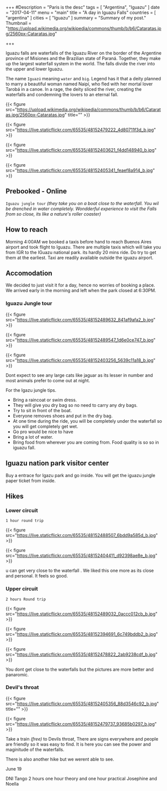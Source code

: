 +++
#Description = "Paris is the desc"
tags = [ "Argentina", "Iguazu" ]
date = "2017-04-11"
menu = "main"
title = "A day in Iguazu Falls"
countries = [ "argentina" ]
cities = [ "Iguazu" ]
summary = "Summary of my post."
Thumbnail = "https://upload.wikimedia.org/wikipedia/commons/thumb/b/b6/Cataratas.jpg/2560px-Cataratas.jpg"

+++

Iguazu falls are waterfalls of the Iguazu River on the border of the Argentine province of Misiones and the Brazilian state of Paraná. Together, they make up the largest waterfall system in the world. The falls divide the river into the upper and lower Iguazu.

The name `Iguazú` meaning `water` and `big`. Legend has it that a deity planned to marry a beautiful woman named Naipí, who fled with her mortal lover Tarobá in a canoe. In a rage, the deity sliced the river, creating the waterfalls and condemning the lovers to an eternal fall.


{{< figure src="https://upload.wikimedia.org/wikipedia/commons/thumb/b/b6/Cataratas.jpg/2560px-Cataratas.jpg" title="" >}}


{{< figure src="https://live.staticflickr.com/65535/48152479222_4d80711f3d_b.jpg" >}}


{{< figure src="https://live.staticflickr.com/65535/48152403621_f4dd148940_b.jpg" >}}



{{< figure src="https://live.staticflickr.com/65535/48152405341_feaef8a914_b.jpg" >}}



## Prebooked - Online
`Iguazu jungle tour` *(they take you on a boat close to the waterfall. You wil be drenched in water completely. Wondderful experience to visit the Falls from so close, its like a nature's roller coaster)*

## How to reach
Morning 4:00AM we booked a taxis before hand to reach Buenos Aires airport and took flight to Iguazu. 
There are multiple taxis which will take you from IGR to the IGuazu national park. its hardly 20 mins ride.
Do try to get them at the earliest. Taxi are readily available outside the iguazu airport.

## Accomodation
We decided to just visit it for a day, hence no worries of booking a place. We arrived early in the morning and left when the park closed at 6:30PM.


### Iguazu Jungle tour

{{< figure src="https://live.staticflickr.com/65535/48152489632_841af9afa2_b.jpg" >}}

{{< figure src="https://live.staticflickr.com/65535/48152489547_1d6e0ce747_b.jpg" >}}

{{< figure src="https://live.staticflickr.com/65535/48152403256_5639c11a18_b.jpg" >}}


Dont expect to see any large cats like jaguar as its lesser in number and most animals prefer to come out at night. 

For the Igazu jungle tips.

- Bring a raincoat or swim dress.
- They will give you dry bag so no need to carry any dry bags.
- Try to sit in front of the boat.
- Everyone removes shoes and put in the dry bag.
- At one time during the ride, you will be completely under the waterfall so you will get completely get wet.
- Go pro would be nice to have
- Bring a lot of water.
- Bring food from wherever you are coming from. Food quality is so so in iguazu fall.


## Iguazu nation park visitor center
Buy a entrace for Igazu park and go inside. You will get the iguazu jungle paper ticket from inside.


## Hikes
### Lower circuit
`1 hour round trip`

{{< figure src="https://live.staticflickr.com/65535/48152488507_6bdd9a585d_b.jpg" >}}

{{< figure src="https://live.staticflickr.com/65535/48152404411_d92398ae8e_b.jpg" >}}

u can get very close to the waterfall . We liked this one more as its close and personal. It feels so good.

### Upper circuit
`2 hours Round trip`

{{< figure src="https://live.staticflickr.com/65535/48152489032_0accc012cb_b.jpg" >}}

{{< figure src="https://live.staticflickr.com/65535/48152394691_6c749bddb2_b.jpg" >}}

{{< figure src="https://live.staticflickr.com/65535/48152478822_2ab9238cdf_b.jpg" >}}

You dont get close to the waterfalls but the pictures are more better and panaromic.

### Devil's throat

{{< figure src="https://live.staticflickr.com/65535/48152405356_88d3546c92_b.jpg" title="" >}}

{{< figure src="https://live.staticflickr.com/65535/48152479737_93685b0297_b.jpg" >}}

Take a train *(free)* to Devils throat, There are signs everywhere and people are friendly so it was easy to find. It is here you can see the power and maginitude of the waterfalls.

There is also another hike but we werent able to see.

June 19

DNI Tango 2 hours one hour theory and one hour practical
Josephine and Noella
